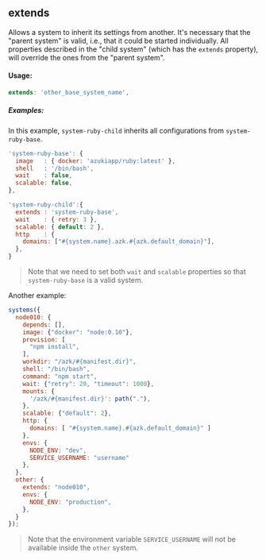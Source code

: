 ## extends

Allows a system to inherit its settings from another. It's necessary that the "parent system" is valid, i.e., that it could be started individually. All properties described in the "child system" (which has the `extends` property), will override the ones from the "parent system".

#### Usage:

```js
extends: 'other_base_system_name',
```

##### Examples:

In this example, `system-ruby-child` inherits all configurations from `system-ruby-base`.

```js
'system-ruby-base': {
  image   : { docker: 'azukiapp/ruby:latest' },
  shell   : '/bin/bash',
  wait    : false,
  scalable: false,
},

'system-ruby-child':{
  extends : 'system-ruby-base',
  wait    : { retry: 3 },
  scalable: { default: 2 },
  http    : {
    domains: ["#{system.name}.azk.#{azk.default_domain}"],
  },
}
```

> Note that we need to set both `wait` and `scalable` properties so that `system-ruby-base` is a valid system.

Another example:

```js
systems({
  node010: {
    depends: [],
    image: {"docker": "node:0.10"},
    provision: [
      "npm install",
    ],
    workdir: "/azk/#{manifest.dir}",
    shell: "/bin/bash",
    command: "npm start",
    wait: {"retry": 20, "timeout": 1000},
    mounts: {
      '/azk/#{manifest.dir}': path("."),
    },
    scalable: {"default": 2},
    http: {
      domains: [ "#{system.name}.#{azk.default_domain}" ]
    },
    envs: {
      NODE_ENV: "dev",
      SERVICE_USERNAME: "username"
    },
  },
  other: {
    extends: "node010",
    envs: {
      NODE_ENV: "production",
    }, 
  }
});
```

> Note that the environment variable `SERVICE_USERNAME` will not be available inside the `other` system.